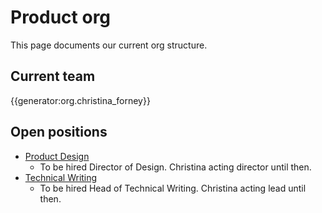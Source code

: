 # Product org

This page documents our current org structure.

## Current team

{{generator:org.christina_forney}}

## Open positions

- [Product Design](roles/index.md#product-designer)
  - To be hired Director of Design. Christina acting director until then.
- [Technical Writing](roles/index.md#technical-writer)
  - To be hired Head of Technical Writing. Christina acting lead until then.
